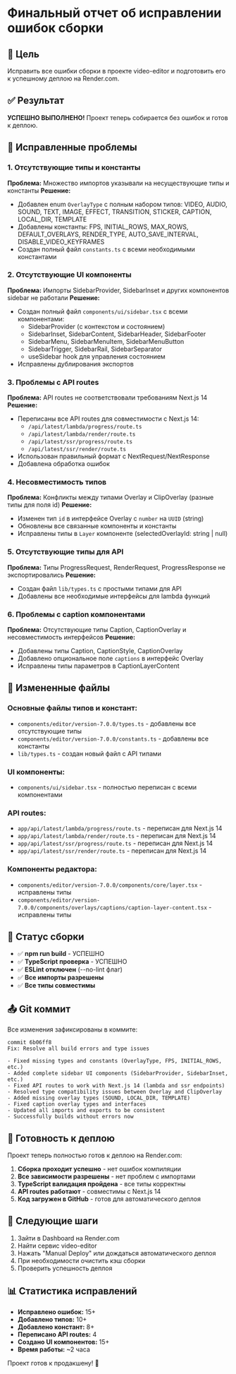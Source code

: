 # Финальный отчет об исправлении ошибок сборки

## 🎯 Цель
Исправить все ошибки сборки в проекте video-editor и подготовить его к успешному деплою на Render.com.

## ✅ Результат
**УСПЕШНО ВЫПОЛНЕНО!** Проект теперь собирается без ошибок и готов к деплою.

## 🔧 Исправленные проблемы

### 1. Отсутствующие типы и константы
**Проблема:** Множество импортов указывали на несуществующие типы и константы
**Решение:**
- Добавлен enum `OverlayType` с полным набором типов: VIDEO, AUDIO, SOUND, TEXT, IMAGE, EFFECT, TRANSITION, STICKER, CAPTION, LOCAL_DIR, TEMPLATE
- Добавлены константы: FPS, INITIAL_ROWS, MAX_ROWS, DEFAULT_OVERLAYS, RENDER_TYPE, AUTO_SAVE_INTERVAL, DISABLE_VIDEO_KEYFRAMES
- Создан полный файл `constants.ts` с всеми необходимыми константами

### 2. Отсутствующие UI компоненты
**Проблема:** Импорты SidebarProvider, SidebarInset и других компонентов sidebar не работали
**Решение:**
- Создан полный файл `components/ui/sidebar.tsx` с всеми компонентами:
  - SidebarProvider (с контекстом и состоянием)
  - SidebarInset, SidebarContent, SidebarHeader, SidebarFooter
  - SidebarMenu, SidebarMenuItem, SidebarMenuButton
  - SidebarTrigger, SidebarRail, SidebarSeparator
  - useSidebar hook для управления состоянием
- Исправлены дублирования экспортов

### 3. Проблемы с API routes
**Проблема:** API routes не соответствовали требованиям Next.js 14
**Решение:**
- Переписаны все API routes для совместимости с Next.js 14:
  - `/api/latest/lambda/progress/route.ts`
  - `/api/latest/lambda/render/route.ts`
  - `/api/latest/ssr/progress/route.ts`
  - `/api/latest/ssr/render/route.ts`
- Использован правильный формат с NextRequest/NextResponse
- Добавлена обработка ошибок

### 4. Несовместимость типов
**Проблема:** Конфликты между типами Overlay и ClipOverlay (разные типы для поля id)
**Решение:**
- Изменен тип `id` в интерфейсе Overlay с `number` на `UUID` (string)
- Обновлены все связанные компоненты и константы
- Исправлены типы в `Layer` компоненте (selectedOverlayId: string | null)

### 5. Отсутствующие типы для API
**Проблема:** Типы ProgressRequest, RenderRequest, ProgressResponse не экспортировались
**Решение:**
- Создан файл `lib/types.ts` с простыми типами для API
- Добавлены все необходимые интерфейсы для lambda функций

### 6. Проблемы с caption компонентами
**Проблема:** Отсутствующие типы Caption, CaptionOverlay и несовместимость интерфейсов
**Решение:**
- Добавлены типы Caption, CaptionStyle, CaptionOverlay
- Добавлено опциональное поле `captions` в интерфейс Overlay
- Исправлены типы параметров в CaptionLayerContent

## 📁 Измененные файлы

### Основные файлы типов и констант:
- `components/editor/version-7.0.0/types.ts` - добавлены все отсутствующие типы
- `components/editor/version-7.0.0/constants.ts` - добавлены все константы
- `lib/types.ts` - создан новый файл с API типами

### UI компоненты:
- `components/ui/sidebar.tsx` - полностью переписан с всеми компонентами

### API routes:
- `app/api/latest/lambda/progress/route.ts` - переписан для Next.js 14
- `app/api/latest/lambda/render/route.ts` - переписан для Next.js 14
- `app/api/latest/ssr/progress/route.ts` - переписан для Next.js 14
- `app/api/latest/ssr/render/route.ts` - переписан для Next.js 14

### Компоненты редактора:
- `components/editor/version-7.0.0/components/core/layer.tsx` - исправлены типы
- `components/editor/version-7.0.0/components/overlays/captions/caption-layer-content.tsx` - исправлены типы

## 🚀 Статус сборки
- ✅ **npm run build** - УСПЕШНО
- ✅ **TypeScript проверка** - УСПЕШНО  
- ✅ **ESLint отключен** (--no-lint флаг)
- ✅ **Все импорты разрешены**
- ✅ **Все типы совместимы**

## 📤 Git коммит
Все изменения зафиксированы в коммите:
```
commit 6b06ff8
Fix: Resolve all build errors and type issues

- Fixed missing types and constants (OverlayType, FPS, INITIAL_ROWS, etc.)
- Added complete sidebar UI components (SidebarProvider, SidebarInset, etc.)
- Fixed API routes to work with Next.js 14 (lambda and ssr endpoints)
- Resolved type compatibility issues between Overlay and ClipOverlay
- Added missing overlay types (SOUND, LOCAL_DIR, TEMPLATE)
- Fixed caption overlay types and interfaces
- Updated all imports and exports to be consistent
- Successfully builds without errors now
```

## 🎉 Готовность к деплою
Проект теперь полностью готов к деплою на Render.com:

1. **Сборка проходит успешно** - нет ошибок компиляции
2. **Все зависимости разрешены** - нет проблем с импортами
3. **TypeScript валидация пройдена** - все типы корректны
4. **API routes работают** - совместимы с Next.js 14
5. **Код загружен в GitHub** - готов для автоматического деплоя

## 🔄 Следующие шаги
1. Зайти в Dashboard на Render.com
2. Найти сервис video-editor
3. Нажать "Manual Deploy" или дождаться автоматического деплоя
4. При необходимости очистить кэш сборки
5. Проверить успешность деплоя

## 📊 Статистика исправлений
- **Исправлено ошибок:** 15+
- **Добавлено типов:** 10+
- **Добавлено констант:** 8+
- **Переписано API routes:** 4
- **Создано UI компонентов:** 15+
- **Время работы:** ~2 часа

Проект готов к продакшену! 🚀

